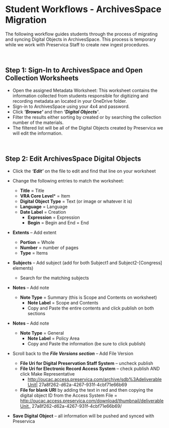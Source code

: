 # **Student Workflows - ArchivesSpace Migration**

The following workflow guides students through the process of migrating and syncing Digital Objects in ArchivesSpace. This process is temporary while we work with Preservica Staff to create new ingest procedures.

</br>

## Step 1: Sign-In to ArchivesSpace and Open Collection Worksheets

* Open the assigned Metadata Worksheet: This worksheet contains the information collected from students responsible for digitizing and recording metadata an located in your OneDrive folder.
* Sign-in to ArchivesSpace using your 4x4 and password.
* Click ***'Browse'*** and then ***'Digital Objects'***.
* Filter the results either sorting by created or by searching the collection number of the materials.
* The filtered list will be all of the Digital Objects created by Preservica we will edit the information.

</br>

## Step 2: Edit ArchivesSpace Digital Objects

* Click the ***‘Edit’*** on the file to edit and find that line on your worksheet
* Change the following entries to match the worksheet:
    * **Title** = Title
    * **VRA Core Level*** = Item
    * **Digital Object Type** = Text (or image or whatever it is)
    * **Language** = Language
    * **Date Label** = Creation
        * **Expression** = Expression
        * **Begin** = Begin and End = End
* **Extents** – Add extent
    * **Portion** = Whole
    * **Number** = number of pages
    * **Type** = Items
* **Subjects** – Add subject (add for both Subject1 and Subject2-[Congress] elements)
    * Search for the matching subjects
* **Notes** – Add note
    * **Note Type** = Summary (this is Scope and Contents on worksheet)
        * **Note Label** = Scope and Contents
        * Copy and Paste the entire contents and click publish on both sections
* **Notes** – Add note
    * **Note Type** = General
        * **Note Label** = Policy Area
        * Copy and Paste the information (be sure to click publish)

* Scroll back to the ***File Versions section*** – Add File Version
    * **File Uri for Digital Preservation Staff System** – uncheck publish
    * **File Uri for Electronic Record Access System** – check publish AND click Make Representative 
        * http://oucac.access.preservica.com/archive/sdb%3AdeliverableUnit| 27a8f262-d62a-4267-931f-4cbf71e66b69
    * **File for blank URI** by adding the text in red and then copying the digital object ID from the Access System File = http://oucac.access.preservica.com/download/thumbnail/deliverableUnit_ 27a8f262-d62a-4267-931f-4cbf71e66b69/

* **Save Digital Object** – all information will be pushed and synced with Preservica 

</br>
